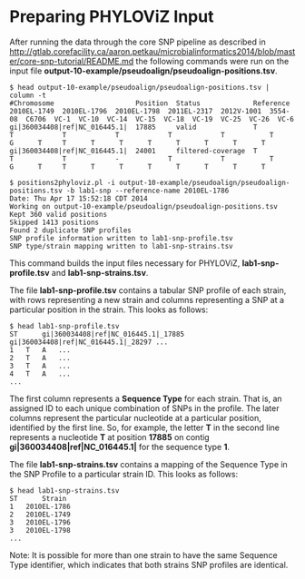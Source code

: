 Preparing PHYLOViZ Input
========================

After running the data through the core SNP pipeline as described in http://gtlab.corefacility.ca/aaron.petkau/microbialinformatics2014/blob/master/core-snp-tutorial/README.md the following commands were run on the input file __output-10-example/pseudoalign/pseudoalign-positions.tsv__.

	$ head output-10-example/pseudoalign/pseudoalign-positions.tsv | column -t
	#Chromosome                    Position  Status             Reference  2010EL-1749  2010EL-1796  2010EL-1798  2011EL-2317  2012V-1001  3554-08  C6706  VC-1  VC-10  VC-14  VC-15  VC-18  VC-19  VC-25  VC-26  VC-6
	gi|360034408|ref|NC_016445.1|  17885     valid              T          T            T            T            T            T           T        G      T     T      T      T      T      T      T      T      T
	gi|360034408|ref|NC_016445.1|  24001     filtered-coverage  T          T            T            -            T            T           T        G      T     T      T      T      T      T      T      T      T

	$ positions2phyloviz.pl -i output-10-example/pseudoalign/pseudoalign-positions.tsv -b lab1-snp --reference-name 2010EL-1786
	Date: Thu Apr 17 15:52:18 CDT 2014
	Working on output-10-example/pseudoalign/pseudoalign-positions.tsv
	Kept 360 valid positions
	Skipped 1413 positions
	Found 2 duplicate SNP profiles
	SNP profile information written to lab1-snp-profile.tsv
	SNP type/strain mapping written to lab1-snp-strains.tsv	

This command builds the input files necessary for PHYLOViZ, __lab1-snp-profile.tsv__ and __lab1-snp-strains.tsv__.

The file __lab1-snp-profile.tsv__ contains a tabular SNP profile of each strain, with rows representing a new strain and columns representing a SNP at a particular position in the strain.  This looks as follows:

	$ head lab1-snp-profile.tsv
	ST      gi|360034408|ref|NC_016445.1|_17885     gi|360034408|ref|NC_016445.1|_28297 ...
	1	T	A	...
	2	T	A	...
	3	T	A	...
	4	T	A	...
	...

The first column represents a **Sequence Type** for each strain.  That is, an assigned ID to each unique combination of SNPs in the profile.  The later columns represent the particular nucleotide at a particular position, identified by the first line.  So, for example, the letter **T** in the second line represents a nucleotide **T** at position **17885** on contig **gi|360034408|ref|NC_016445.1|** for the sequence type **1**.

The file __lab1-snp-strains.tsv__ contains a mapping of the Sequence Type in the SNP Profile to a particular strain ID.  This looks as follows:

	$ head lab1-snp-strains.tsv
	ST      Strain
	1	2010EL-1786
	2	2010EL-1749
	3	2010EL-1796
	3	2010EL-1798
	...

Note: It is possible for more than one strain to have the same Sequence Type identifier, which indicates that both strains SNP profiles are identical.
